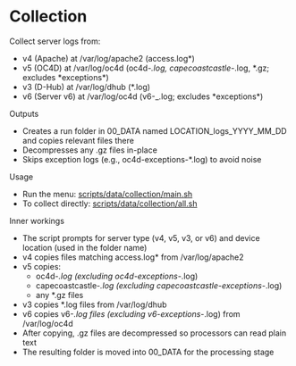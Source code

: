 # Collection

Collect server logs from:

- v4 (Apache) at /var/log/apache2 (access.log\*)
- v5 (OC4D) at /var/log/oc4d (oc4d-_.log, capecoastcastle-_.log, *.gz; excludes *exceptions\*)
- v3 (D-Hub) at /var/log/dhub (\*.log)
- v6 (Server v6) at /var/log/oc4d (v6-\_.log; excludes \*exceptions\*)

Outputs

- Creates a run folder in 00_DATA named LOCATION_logs_YYYY_MM_DD and copies relevant files there
- Decompresses any .gz files in-place
- Skips exception logs (e.g., oc4d-exceptions-\*.log) to avoid noise

Usage

- Run the menu: [scripts/data/collection/main.sh](../../data/collection/main.sh)
- To collect directly: [scripts/data/collection/all.sh](../../data/collection/all.sh)

Inner workings

- The script prompts for server type (v4, v5, v3, or v6) and device location (used in the folder name)
- v4 copies files matching access.log\* from /var/log/apache2
- v5 copies:
  - oc4d-_.log (excluding oc4d-exceptions-_.log)
  - capecoastcastle-_.log (excluding capecoastcastle-exceptions-_.log)
  - any \*.gz files
- v3 copies \*.log files from /var/log/dhub
- v6 copies v6-_.log files (excluding v6-exceptions-_.log) from /var/log/oc4d
- After copying, .gz files are decompressed so processors can read plain text
- The resulting folder is moved into 00_DATA for the processing stage
